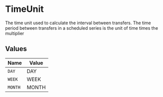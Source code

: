 # TimeUnit

The time unit used to calculate the interval between transfers. The time period between transfers in a scheduled series is the unit of time times the multiplier


## Values

| Name    | Value   |
| ------- | ------- |
| `DAY`   | DAY     |
| `WEEK`  | WEEK    |
| `MONTH` | MONTH   |